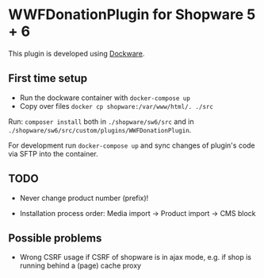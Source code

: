 # WWFDonationPlugin for Shopware 5 + 6

This plugin is developed using [Dockware](https://dockware.io/).

## First time setup

- Run the dockware container with `docker-compose up`
- Copy over files `docker cp shopware:/var/www/html/. ./src`

Run: `composer install` both in `./shopware/sw6/src` and in `./shopware/sw6/src/custom/plugins/WWFDonationPlugin`.

For development run `docker-compose up` and sync changes of plugin's code via SFTP into the container.

## TODO

- Never change product number (prefix)!


- Installation process order: Media import -> Product import -> CMS block

## Possible problems

- Wrong CSRF usage if CSRF of shopware is in ajax mode, e.g. if shop is running behind a (page) cache proxy